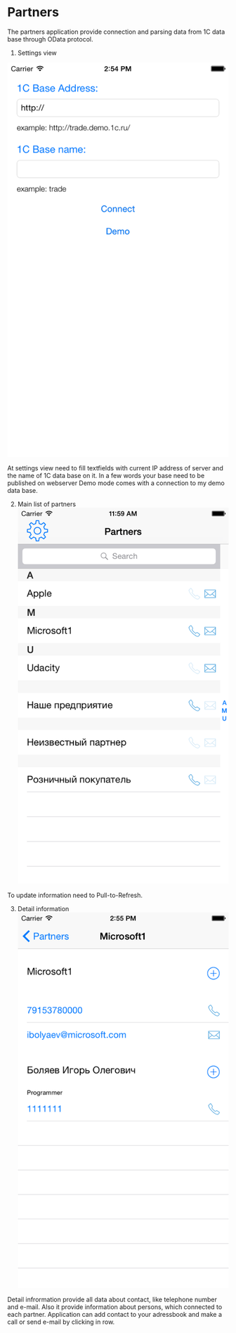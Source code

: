 # Partners

The partners application provide connection and parsing data from 1C data base through OData protocol. 

1. Settings view

![alt tag](https://github.com/Ibolyaev/Partners/blob/master/ScreenShoots/Settings.png)

At settings view need to fill textfields with current IP address of server and the name of 1C data base on it. In a few words your base need to be published on webserver
Demo mode comes with a connection to my demo data base.

2. Main list of partners
![alt tag](https://github.com/Ibolyaev/Partners/blob/master/ScreenShoots/PartnersList.png)

To update information need to Pull-to-Refresh.

3. Detail information
![alt tag](https://github.com/Ibolyaev/Partners/blob/master/ScreenShoots/DetailInfo.png)

Detail infrormation provide all data about contact, like telephone number and e-mail. Also it provide information about persons, which connected to each partner. Application can add contact to your adressbook and make a call or send e-mail by clicking in row.
